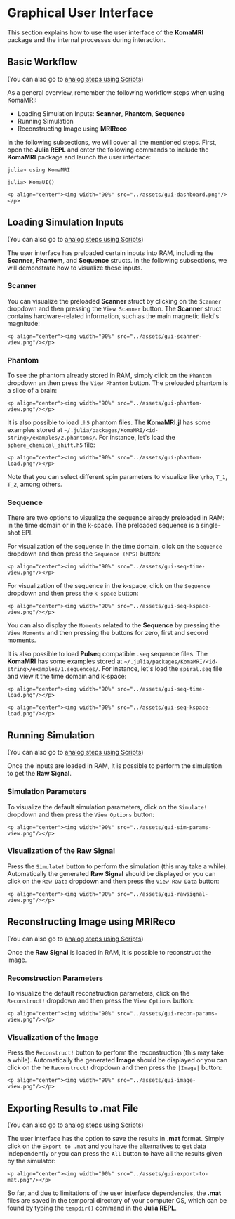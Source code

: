 # Graphical User Interface

This section explains how to use the user interface of the **KomaMRI** package and the internal processes during interaction.

## Basic Workflow
(You can also go to [analog steps using Scripts](programming-workflow.md#Basic-Workflow))

As a general overview, remember the following workflow steps when using KomaMRI:

* Loading Simulation Inputs: **Scanner**, **Phantom**, **Sequence**
* Running Simulation
* Reconstructing Image using **MRIReco**

In the following subsections, we will cover all the mentioned steps. First, open the **Julia REPL** and enter the following commands to include the **KomaMRI** package and launch the user interface:
```julia-repl
julia> using KomaMRI

julia> KomaUI()
```
```@raw html
<p align="center"><img width="90%" src="../assets/gui-dashboard.png"/></p>
```

## Loading Simulation Inputs
(You can also go to [analog steps using Scripts](programming-workflow.md#Loading-Simulation-Inputs))

The user interface has preloaded certain inputs into RAM, including the **Scanner**, **Phantom**, and **Sequence** structs. In the following subsections, we will demonstrate how to visualize these inputs.

### Scanner

You can visualize the preloaded **Scanner** struct by clicking on the `Scanner` dropdown and then pressing the `View Scanner` button. The **Scanner** struct contains hardware-related information, such as the main magnetic field's magnitude:
```@raw html
<p align="center"><img width="90%" src="../assets/gui-scanner-view.png"/></p>
```

### Phantom

To see the phantom already stored in RAM, simply click on the `Phantom` dropdown an then press the `View Phantom` button. The preloaded phantom is a slice of a brain:
```@raw html
<p align="center"><img width="90%" src="../assets/gui-phantom-view.png"/></p>
```

It is also possible to load `.h5` phantom files. The **KomaMRI.jl** has some examples stored at `~/.julia/packages/KomaMRI/<id-string>/examples/2.phantoms/`. For instance, let's load the `sphere_chemical_shift.h5` file:
```@raw html
<p align="center"><img width="90%" src="../assets/gui-phantom-load.png"/></p>
```

Note that you can select different spin parameters to visualize like ``\rho``, ``T_1``, ``T_2``, among others. 

### Sequence

There are two options to visualize the sequence already preloaded in RAM: in the time domain or in the k-space. The preloaded sequence is a single-shot EPI.

For visualization of the sequence in the time domain, click on the `Sequence` dropdown and then press the `Sequence (MPS)` button:
```@raw html
<p align="center"><img width="90%" src="../assets/gui-seq-time-view.png"/></p>
```

For visualization of the sequence in the k-space, click on the `Sequence` dropdown and then press the `k-space` button:
```@raw html
<p align="center"><img width="90%" src="../assets/gui-seq-kspace-view.png"/></p>
```

You can also display the `Moments` related to the **Sequence** by pressing the `View Moments` and then pressing the buttons for zero, first and second moments.

It is also possible to load **Pulseq** compatible `.seq` sequence files. The **KomaMRI** has some examples stored at `~/.julia/packages/KomaMRI/<id-string>/examples/1.sequences/`. For instance, let's load the `spiral.seq` file and view it the time domain and k-space:
```@raw html
<p align="center"><img width="90%" src="../assets/gui-seq-time-load.png"/></p>
```
```@raw html
<p align="center"><img width="90%" src="../assets/gui-seq-kspace-load.png"/></p>
```


## Running Simulation
(You can also go to [analog steps using Scripts](programming-workflow.md#Running-Simulation))

Once the inputs are loaded in RAM, it is possible to perform the simulation to get the **Raw Signal**.

### Simulation Parameters

To visualize the default simulation parameters, click on the `Simulate!` dropdown and then press the `View Options` button:
```@raw html
<p align="center"><img width="90%" src="../assets/gui-sim-params-view.png"/></p>
```

### Visualization of the Raw Signal

Press the `Simulate!` button to perform the simulation (this may take a while). Automatically the generated **Raw Signal** should be displayed or you can click on the `Raw Data` dropdown and then press the `View Raw Data` button:
```@raw html
<p align="center"><img width="90%" src="../assets/gui-rawsignal-view.png"/></p>
```

## Reconstructing Image using MRIReco
(You can also go to [analog steps using Scripts](programming-workflow.md#Reconstructing-Image-using-MRIReco))

Once the **Raw Signal** is loaded in RAM, it is possible to reconstruct the image.

### Reconstruction Parameters

To visualize the default reconstruction parameters, click on the `Reconstruct!` dropdown and then press the `View Options` button:
```@raw html
<p align="center"><img width="90%" src="../assets/gui-recon-params-view.png"/></p>
```

### Visualization of the Image

Press the `Reconstruct!` button to perform the reconstruction (this may take a while).  Automatically the generated **Image** should be displayed or you can click on the he `Reconstruct!` dropdown and then press the `|Image|` button:
```@raw html
<p align="center"><img width="90%" src="../assets/gui-image-view.png"/></p>
```

## Exporting Results to .mat File
(You can also go to [analog steps using Scripts](programming-workflow.md#Exporting-Results-to-.mat-File))

The user interface has the option to save the results in **.mat** format. Simply click on the `Export to .mat` and you have the alternatives to get data independently or you can press the `All` button to have all the results given by the simulator:
```@raw html
<p align="center"><img width="90%" src="../assets/gui-export-to-mat.png"/></p>
```

So far, and due to limitations of the user interface dependencies, the **.mat** files are saved in the temporal directory of your computer OS, which can be found by typing the `tempdir()` command in the **Julia REPL**.
